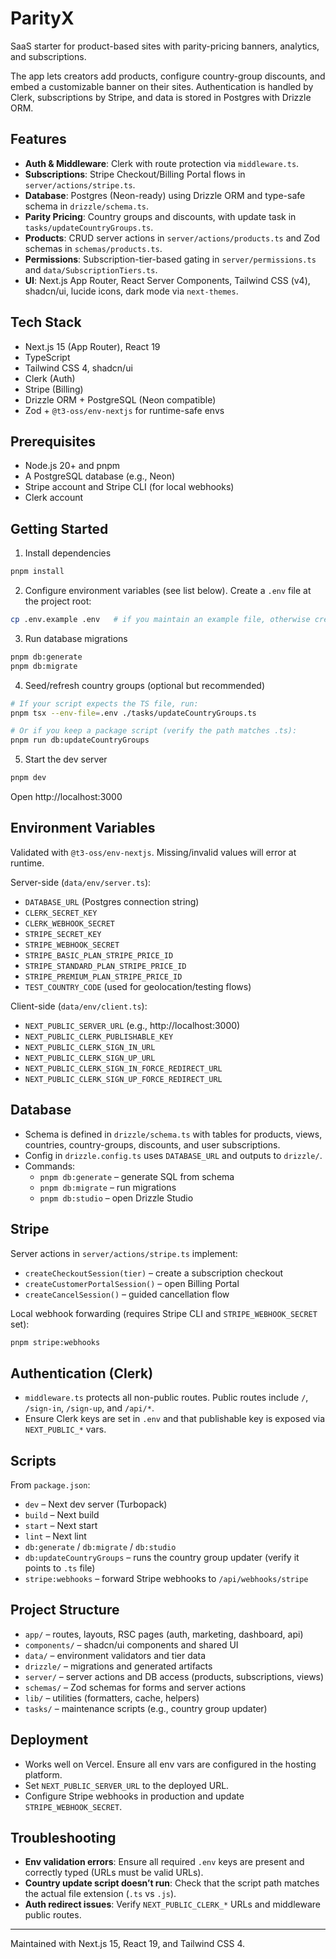 # ParityX

SaaS starter for product-based sites with parity-pricing banners, analytics, and subscriptions.

The app lets creators add products, configure country-group discounts, and embed a customizable banner on their sites. Authentication is handled by Clerk, subscriptions by Stripe, and data is stored in Postgres with Drizzle ORM.

## Features

- __Auth & Middleware__: Clerk with route protection via `middleware.ts`.
- __Subscriptions__: Stripe Checkout/Billing Portal flows in `server/actions/stripe.ts`.
- __Database__: Postgres (Neon-ready) using Drizzle ORM and type-safe schema in `drizzle/schema.ts`.
- __Parity Pricing__: Country groups and discounts, with update task in `tasks/updateCountryGroups.ts`.
- __Products__: CRUD server actions in `server/actions/products.ts` and Zod schemas in `schemas/products.ts`.
- __Permissions__: Subscription-tier-based gating in `server/permissions.ts` and `data/SubscriptionTiers.ts`.
- __UI__: Next.js App Router, React Server Components, Tailwind CSS (v4), shadcn/ui, lucide icons, dark mode via `next-themes`.

## Tech Stack

- Next.js 15 (App Router), React 19
- TypeScript
- Tailwind CSS 4, shadcn/ui
- Clerk (Auth)
- Stripe (Billing)
- Drizzle ORM + PostgreSQL (Neon compatible)
- Zod + `@t3-oss/env-nextjs` for runtime-safe envs

## Prerequisites

- Node.js 20+ and pnpm
- A PostgreSQL database (e.g., Neon)
- Stripe account and Stripe CLI (for local webhooks)
- Clerk account

## Getting Started

1) Install dependencies

```bash
pnpm install
```

2) Configure environment variables (see list below). Create a `.env` file at the project root:

```bash
cp .env.example .env   # if you maintain an example file, otherwise create .env manually
```

3) Run database migrations

```bash
pnpm db:generate
pnpm db:migrate
```

4) Seed/refresh country groups (optional but recommended)

```bash
# If your script expects the TS file, run:
pnpm tsx --env-file=.env ./tasks/updateCountryGroups.ts

# Or if you keep a package script (verify the path matches .ts):
pnpm run db:updateCountryGroups
```

5) Start the dev server

```bash
pnpm dev
```

Open http://localhost:3000

## Environment Variables

Validated with `@t3-oss/env-nextjs`. Missing/invalid values will error at runtime.

Server-side (`data/env/server.ts`):

- `DATABASE_URL` (Postgres connection string)
- `CLERK_SECRET_KEY`
- `CLERK_WEBHOOK_SECRET`
- `STRIPE_SECRET_KEY`
- `STRIPE_WEBHOOK_SECRET`
- `STRIPE_BASIC_PLAN_STRIPE_PRICE_ID`
- `STRIPE_STANDARD_PLAN_STRIPE_PRICE_ID`
- `STRIPE_PREMIUM_PLAN_STRIPE_PRICE_ID`
- `TEST_COUNTRY_CODE` (used for geolocation/testing flows)

Client-side (`data/env/client.ts`):

- `NEXT_PUBLIC_SERVER_URL` (e.g., http://localhost:3000)
- `NEXT_PUBLIC_CLERK_PUBLISHABLE_KEY`
- `NEXT_PUBLIC_CLERK_SIGN_IN_URL`
- `NEXT_PUBLIC_CLERK_SIGN_UP_URL`
- `NEXT_PUBLIC_CLERK_SIGN_IN_FORCE_REDIRECT_URL`
- `NEXT_PUBLIC_CLERK_SIGN_UP_FORCE_REDIRECT_URL`

## Database

- Schema is defined in `drizzle/schema.ts` with tables for products, views, countries, country-groups, discounts, and user subscriptions.
- Config in `drizzle.config.ts` uses `DATABASE_URL` and outputs to `drizzle/`.
- Commands:
  - `pnpm db:generate` – generate SQL from schema
  - `pnpm db:migrate` – run migrations
  - `pnpm db:studio` – open Drizzle Studio

## Stripe

Server actions in `server/actions/stripe.ts` implement:

- `createCheckoutSession(tier)` – create a subscription checkout
- `createCustomerPortalSession()` – open Billing Portal
- `createCancelSession()` – guided cancellation flow

Local webhook forwarding (requires Stripe CLI and `STRIPE_WEBHOOK_SECRET` set):

```bash
pnpm stripe:webhooks
```

## Authentication (Clerk)

- `middleware.ts` protects all non-public routes. Public routes include `/`, `/sign-in`, `/sign-up`, and `/api/*`.
- Ensure Clerk keys are set in `.env` and that publishable key is exposed via `NEXT_PUBLIC_*` vars.

## Scripts

From `package.json`:

- `dev` – Next dev server (Turbopack)
- `build` – Next build
- `start` – Next start
- `lint` – Next lint
- `db:generate` / `db:migrate` / `db:studio`
- `db:updateCountryGroups` – runs the country group updater (verify it points to `.ts` file)
- `stripe:webhooks` – forward Stripe webhooks to `/api/webhooks/stripe`

## Project Structure

- `app/` – routes, layouts, RSC pages (auth, marketing, dashboard, api)
- `components/` – shadcn/ui components and shared UI
- `data/` – environment validators and tier data
- `drizzle/` – migrations and generated artifacts
- `server/` – server actions and DB access (products, subscriptions, views)
- `schemas/` – Zod schemas for forms and server actions
- `lib/` – utilities (formatters, cache, helpers)
- `tasks/` – maintenance scripts (e.g., country group updater)

## Deployment

- Works well on Vercel. Ensure all env vars are configured in the hosting platform.
- Set `NEXT_PUBLIC_SERVER_URL` to the deployed URL.
- Configure Stripe webhooks in production and update `STRIPE_WEBHOOK_SECRET`.

## Troubleshooting

- __Env validation errors__: Ensure all required `.env` keys are present and correctly typed (URLs must be valid URLs).
- __Country update script doesn’t run__: Check that the script path matches the actual file extension (`.ts` vs `.js`).
- __Auth redirect issues__: Verify `NEXT_PUBLIC_CLERK_*` URLs and middleware public routes.

---

Maintained with Next.js 15, React 19, and Tailwind CSS 4.
